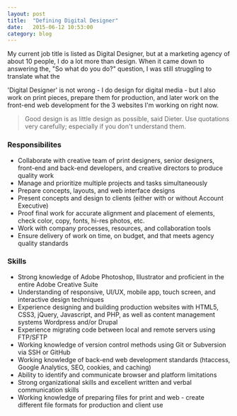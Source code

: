 ```yaml
---
layout: post
title:  "Defining Digital Designer"
date:   2015-06-12 10:53:00
category: blog
---
```


My current job title is listed as Digital Designer, but at a marketing agency of about 10 people, I do a lot more than design. When it came down to answering the, "So what do you do?" question, I was still struggling to translate what the 

'Digital Designer' is not wrong - I do design for digital media - but I also work on print pieces, prepare them for production, and later work on the front-end web development for the 3 websites I'm working on right now. 


>Good design is as little design as possible, said Dieter. Use quotations very carefully; especially if you don't understand them. 


### Responsibilites

* Collaborate with creative team of print designers, senior designers, front-end and back-end developers, and creative directors to produce quality work
* Manage and prioritize multiple projects and tasks simultaneously
* Prepare concepts, layouts, and web interface designs
* Present concepts and design to clients (either with or without Account Executive)
* Proof final work for accurate alignment and placement of elements, check color, copy, fonts, hi-res photos, etc.
* Work with company processes, resources, and collaboration tools
* Ensure delivery of work on time, on budget, and that meets agency quality standards


### Skills

* Strong knowledge of Adobe Photoshop, Illustrator and proficient in the entire Adobe Creative Suite
* Understanding of responsive, UI/UX, mobile app, touch screen, and interactive design techniques
* Experience designing and building production websites with HTML5, CSS3, jQuery, Javascript, and PHP, as well as content management systems Wordpress and/or Drupal
* Experience migrating code between local and remote servers using FTP/SFTP
* Working knowledge of version control methods using Git or Subversion via SSH or GitHub
* Working knowledge of back-end web development standards (htaccess, Google Analytics, SEO, cookies, and caching)
* Ability to identify and communicate browser and platform limitations
* Strong organizational skills and excellent written and verbal communication skills
* Working knowledge of preparing files for print and web - create different file formats for production and client use




